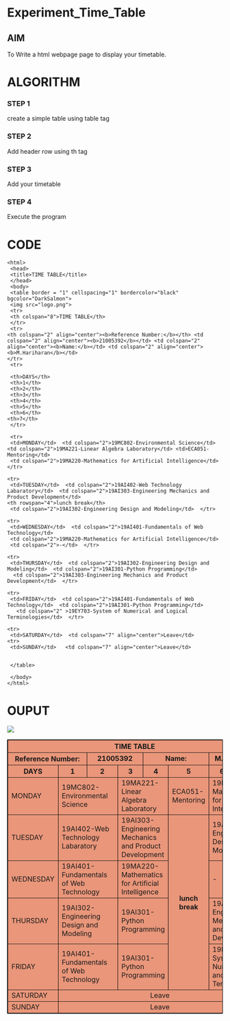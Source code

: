 # Experiment_Time_Table

## AIM
To Write a html webpage page to display your timetable.

# ALGORITHM
### STEP 1
create a simple table using table tag
### STEP 2
Add header row using th tag
### STEP 3
Add your timetable
### STEP 4
Execute the program

# CODE

~~~<!DOCTYPE html> 
<html> 
 <head> 
 <title>TIME TABLE</title> 
 </head> 
 <body> 
 <table border = "1" cellspacing="1" bordercolor="black"  bgcolor="DarkSalmon"> 
 <img src="logo.png">
 <tr> 
 <th colspan="8">TIME TABLE</th> 
 </tr> 
 <tr>
<th colspan="2" align="center"><b>Reference Number:</b></th> <td colspan="2" align="center"><b>21005392</b></td> <td colspan="2" align="center"><b>Name:</b></td> <td colspan="2" align="center"><b>M.Hariharan</b></td>
</tr>
 <tr> 

 <th>DAYS</th> 
 <th>1</th> 
 <th>2</th> 
 <th>3</th> 
 <th>4</th>  
 <th>5</th> 
 <th>6</th>
<th>7</th> 
 </tr> 
  
 <tr> 
 <td>MONDAY</td>  <td colspan="2">19MC802-Environmental Science</td>  <td colspan="2">19MA221-Linear Algebra Laboratory</td> <td>ECA051-Mentoring</td>
 <td colspan="2">19MA220-Mathematics for Artificial Intelligence</td>  </tr>

<tr>
 <td>TUESDAY</td>  <td colspan="2">19AI402-Web Technology Labaratory</td>  <td colspan="2">19AI303-Engineering Mechanics and Product Development</td>
<th rowspan="4">lunch break</th> 
 <td colspan="2">19AI302-Engineering Design and Modeling</td>  </tr>

<tr>
 <td>WEDNESDAY</td>  <td colspan="2">19AI401-Fundamentals of Web Technology</td>   
 <td colspan="2">19MA220-Mathematics for Artificial Intelligence</td>   
 <td colspan="2">-</td>  </tr>

<tr>
 <td>THURSDAY</td>  <td colspan="2">19AI302-Engineering Design and Modeling</td>  <td colspan="2">19AI301-Python Programming</td>  
  <td colspan="2">19AI303-Engineering Mechanics and Product Development</td>  </tr>

<tr>
 <td>FRIDAY</td>  <td colspan="2">19AI401-Fundamentals of Web Technology</td>  <td colspan="2">19AI301-Python Programming</td> 
   <td colspan="2" >19EY703-System of Numerical and Logical Terminologies</td>  </tr>

<tr>
 <td>SATURDAY</td>  <td colspan="7" align="center">Leave</td>  
<tr>
 <td>SUNDAY</td>   <td colspan="7" align="center">Leave</td>

  
 </table> 
  
 </body> 
</html>
~~~

# OUPUT

<!DOCTYPE html> 
<html> 
 <head> 
 <title>TIME TABLE</title> 
 </head> 
 <body> 
 <table border = "1" cellspacing="1" bordercolor="black"  bgcolor="DarkSalmon"> 
 <img src="logo.png">
 <tr> 
 <th colspan="8">TIME TABLE</th> 
 </tr> 
 <tr>
<th colspan="2" align="center"><b>Reference Number:</b></th> <td colspan="2" align="center"><b>21005392</b></td> <td colspan="2" align="center"><b>Name:</b></td> <td colspan="2" align="center"><b>M.Hariharan</b></td>
</tr>
 <tr> 

 <th>DAYS</th> 
 <th>1</th> 
 <th>2</th> 
 <th>3</th> 
 <th>4</th>  
 <th>5</th> 
 <th>6</th>
<th>7</th> 
 </tr> 
  
 <tr> 
 <td>MONDAY</td>  <td colspan="2">19MC802-Environmental Science</td>  <td colspan="2">19MA221-Linear Algebra Laboratory</td> <td>ECA051-Mentoring</td>
 <td colspan="2">19MA220-Mathematics for Artificial Intelligence</td>  </tr>

<tr>
 <td>TUESDAY</td>  <td colspan="2">19AI402-Web Technology Labaratory</td>  <td colspan="2">19AI303-Engineering Mechanics and Product Development</td>
<th rowspan="4">lunch break</th> 
 <td colspan="2">19AI302-Engineering Design and Modeling</td>  </tr>

<tr>
 <td>WEDNESDAY</td>  <td colspan="2">19AI401-Fundamentals of Web Technology</td>   
 <td colspan="2">19MA220-Mathematics for Artificial Intelligence</td>   
 <td colspan="2">-</td>  </tr>

<tr>
 <td>THURSDAY</td>  <td colspan="2">19AI302-Engineering Design and Modeling</td>  <td colspan="2">19AI301-Python Programming</td>  
  <td colspan="2">19AI303-Engineering Mechanics and Product Development</td>  </tr>

<tr>
 <td>FRIDAY</td>  <td colspan="2">19AI401-Fundamentals of Web Technology</td>  <td colspan="2">19AI301-Python Programming</td> 
   <td colspan="2" >19EY703-System of Numerical and Logical Terminologies</td>  </tr>

<tr>
 <td>SATURDAY</td>  <td colspan="7" align="center">Leave</td>  
<tr>
 <td>SUNDAY</td>   <td colspan="7" align="center">Leave</td>

  
 </table> 
  
 </body> 
</html>
